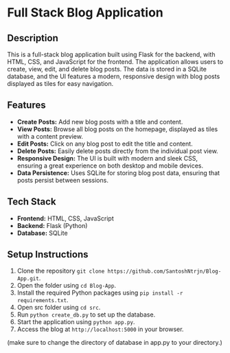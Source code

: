 # Full Stack Blog Application

## Description

This is a full-stack blog application built using Flask for the backend, with HTML, CSS, and JavaScript for the frontend. The application allows users to create, view, edit, and delete blog posts. The data is stored in a SQLite database, and the UI features a modern, responsive design with blog posts displayed as tiles for easy navigation.

## Features

- **Create Posts:** Add new blog posts with a title and content.
- **View Posts:** Browse all blog posts on the homepage, displayed as tiles with a content preview.
- **Edit Posts:** Click on any blog post to edit the title and content.
- **Delete Posts:** Easily delete posts directly from the individual post view.
- **Responsive Design:** The UI is built with modern and sleek CSS, ensuring a great experience on both desktop and mobile devices.
- **Data Persistence:** Uses SQLite for storing blog post data, ensuring that posts persist between sessions.

## Tech Stack

- **Frontend:** HTML, CSS, JavaScript
- **Backend:** Flask (Python)
- **Database:** SQLite

## Setup Instructions

1. Clone the repository `git clone https://github.com/SantoshNtrjn/Blog-App.git`.
2. Open the folder using `cd Blog-App`.
3. Install the required Python packages using `pip install -r requirements.txt`.
4. Open src folder using `cd src`.
5. Run `python create_db.py` to set up the database.
6. Start the application using `python app.py`.
7. Access the blog at `http://localhost:5000` in your browser.

(make sure to change the directory of database in app.py to your directory.)
